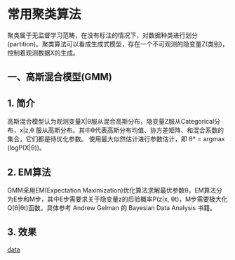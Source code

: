 # 常用聚类算法
聚类属于无监督学习范畴，在没有标注的情况下，对数据种类进行划分(partition)。聚类算法可以看成生成式模型，存在一个不可观测的隐变量Z(类别)，控制着观测数据X的生成。

## 一、高斯混合模型(GMM)
## 1. 简介
高斯混合模型认为观测变量X|θ服从混合高斯分布，隐变量Z服从Categorical分布，x|z,θ 服从高斯分布。其中θ代表高斯分布均值、协方差矩阵、和混合系数的集合，它们都是待优化参数。
使用最大似然估计进行参数估计，即 θ* = argmax (logP(X|θ))。 
## 2. EM算法
GMM采用EM(Expectation Maximization)优化算法求解最优参数θ，EM算法分为E步和M步，其中E步需要求关于隐变量z的后验概率P(z|x, θt)，M步需要极大化Q(θ|θt)函数。具体参考 Andrew Gelman 的
Bayesian Data Analysis 书籍。
## 3. 效果
[data](./result/data.png)



